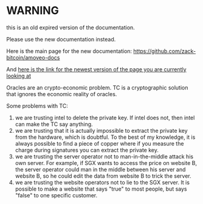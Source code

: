 WARNING
========

this is an old expired version of the documentation.

Please use the new documentation instead. 

Here is the main page for the new documentation: https://github.com/zack-bitcoin/amoveo-docs 

And [here is the link for the newest version of the page you are currently looking at](https://github.com/zack-bitcoin/amoveo-docs/blob/master//other_blockchains/town_crier.md)

Oracles are an crypto-economic problem. TC is a cryptographic solution that ignores the economic reality of oracles.

Some problems with TC:
1) we are trusting intel to delete the private key. If intel does not, then intel can make the TC say anything.
2) we are trusting that it is actually impossible to extract the private key from the hardware, which is doubtful. To the best of my knowledge, it is always possible to find a piece of copper where if you measure the charge during signatures you can extract the private key.
3) we are trusting the server operator not to man-in-the-middle attack his own server. For example, if SGX wants to access the price on website B, the server operator could man in the middle between his server and website B, so he could edit the data from website B to trick the server.
4) we are trusting the website operators not to lie to the SGX server.
It is possible to make a website that says "true" to most people, but says "false" to one specific customer.
